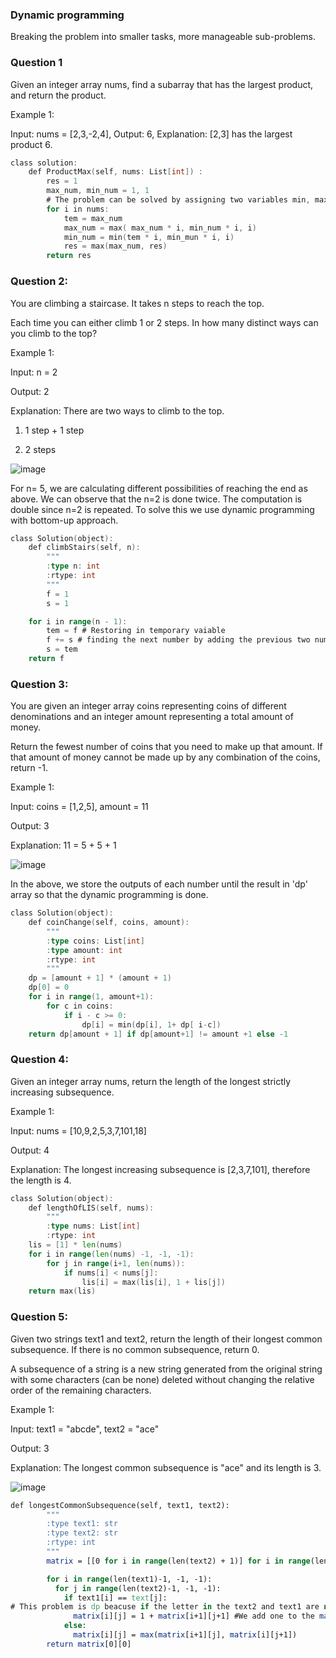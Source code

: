 ### Dynamic programming

Breaking the problem into smaller tasks, more manageable sub-problems.

### Question 1
Given an integer array nums, find a subarray that has the largest product, and return the product.

Example 1:

Input: nums = [2,3,-2,4], Output: 6, Explanation: [2,3] has the largest product 6.

```go
class solution:
	def ProductMax(self, nums: List[int]) :
		res = 1
		max_num, min_num = 1, 1
		# The problem can be solved by assigning two variables min, max numbers. We use min_num because if we have -ve numbers this can be helpful.
		for i in nums:
			tem = max_num
			max_num = max( max_num * i, min_num * i, i) 
			min_num = min(tem * i, min_mun * i, i)
			res = max(max_num, res)
		return res
```

### Question 2:
You are climbing a staircase. It takes n steps to reach the top.

Each time you can either climb 1 or 2 steps. In how many distinct ways can you climb to the top?

 
Example 1:

Input: n = 2

Output: 2

Explanation: There are two ways to climb to the top.

1. 1 step + 1 step

2. 2 steps

![image](https://github.com/user-attachments/assets/3db9b77e-57fa-40c4-8d8c-1e9e573ba02c)

For n= 5, we are calculating different possibilities of reaching the end as above. We can observe that the n=2 is done twice. The computation is double since n=2 is repeated. To solve this we use dynamic programming with bottom-up approach.

```go
class Solution(object):
    def climbStairs(self, n):
        """
        :type n: int
        :rtype: int
        """
        f = 1
        s = 1

	for i in range(n - 1):
		tem = f # Restoring in temporary vaiable
		f += s # finding the next number by adding the previous two numbers
		s = tem
	return f
```
		
### Question 3:

You are given an integer array coins representing coins of different denominations and an integer amount representing a total amount of money.

Return the fewest number of coins that you need to make up that amount. If that amount of money cannot be made up by any combination of the coins, return -1.

Example 1:

Input: coins = [1,2,5], amount = 11

Output: 3

Explanation: 11 = 5 + 5 + 1

![image](https://github.com/user-attachments/assets/3c50fee6-0fe3-4c80-9606-ae0fd46731b5)

In the above, we store the outputs of each number until the result in 'dp' array so that the dynamic programming is done. 
```go
class Solution(object):
    def coinChange(self, coins, amount):
        """
        :type coins: List[int]
        :type amount: int
        :rtype: int
        """
	dp = [amount + 1] * (amount + 1)
	dp[0] = 0
	for i in range(1, amount+1):
		for c in coins:
			if i - c >= 0:
				dp[i] = min(dp[i], 1+ dp[ i-c])
	return dp[amount + 1] if dp[amount+1] != amount +1 else -1
```

### Question 4:
Given an integer array nums, return the length of the longest strictly increasing subsequence.

Example 1:

Input: nums = [10,9,2,5,3,7,101,18]

Output: 4

Explanation: The longest increasing subsequence is [2,3,7,101], therefore the length is 4.
```go
class Solution(object):
    def lengthOfLIS(self, nums):
        """
        :type nums: List[int]
        :rtype: int
	lis = [1] * len(nums)
	for i in range(len(nums) -1, -1, -1):
		for j in range(i+1, len(nums)):
			if nums[i] < nums[j]:
				lis[i] = max(lis[i], 1 + lis[j])
	return max(lis)
```

### Question 5:
Given two strings text1 and text2, return the length of their longest common subsequence. If there is no common subsequence, return 0.

A subsequence of a string is a new string generated from the original string with some characters (can be none) deleted without changing the relative order of the remaining characters.

Example 1:

Input: text1 = "abcde", text2 = "ace"

Output: 3  

Explanation: The longest common subsequence is "ace" and its length is 3.

![image](https://github.com/user-attachments/assets/6dc2d9da-51d0-4554-80c2-db4955c7b4c2)

```do
def longestCommonSubsequence(self, text1, text2):
        """
        :type text1: str
        :type text2: str
        :rtype: int
        """
        matrix = [[0 for i in range(len(text2) + 1)] for i in range(len(text1) + 1)] #We are creating a matrix wiht an additional row, column of all '0'

        for i in range(len(text1)-1, -1, -1):
          for j in range(len(text2)-1, -1, -1):
            if text1[i] == text[j]:
# This problem is dp beacuse if the letter in the text2 and text1 are not equal then we are moving to next iteration. Also this is a bottom-up approach
              matrix[i][j] = 1 + matrix[i+1][j+1] #We add one to the matrix and also add diagonal component (DP)
            else:
              matrix[i][j] = max(matrix[i+1][j], matrix[i][j+1])
        return matrix[0][0]
